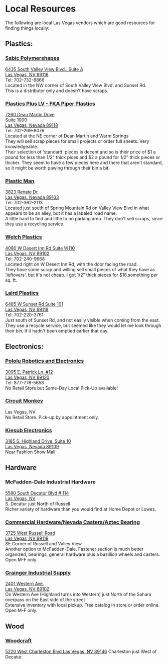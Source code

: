 # Local Resources

The following are local Las Vegas vendors which are good resources for finding things locally:

## Plastics:

### [Sabic Polymershapes](http://www.sabicpolymershapes.com/)
[6435 South Valley View Blvd., Suite A  
Las Vegas, NV 89118](http://maps.google.com/maps?q=6435+South+Valley+View+Blvd.,+Suite+A&hl=en&sll=36.083511,-115.180664&sspn=0.116672,0.12085&t=h&z=17)  
Tel: 702-732-8866  
Located in the NW corner of South Valley View Blvd. and Sunset Rd.  
This is a distributor only and doesn't have scraps.

### [Plastics Plus LV - FKA Piper Plastics](https://www.plasticspluslv.com/about)
[7260 Dean Martin Drive  
Suite 1000  
Las Vegas, Nevada 89118](https://maps.app.goo.gl/yC5ZusrUjjR3xJsz8)  
Tel: 702-269-8076  
Located at the NE corner of Dean Martin and Warm Springs  
They will sell scrap pieces for small projects or order full sheets. Very knowledgeable.  
Their selection of 'standard' pieces is decent and so is their price of $1 a pound for less than 1/2" thick pices and $2 a pound for 1/2" thick pieces or thicker.  They seem to have a few pieces here and there that aren't standard, so it might be worth pawing through their bin a bit.

### [Plastic Man](https://plasticmaninc.com/)
[3823 Renate Dr.  
Las Vegas, Nevada 89103](https://www.google.com/maps/dir//36.1257189,-115.1907725/@36.125719,-115.190772,16z?hl=en-US)  
Tel: 702-362-2113  
Located just south of Spring Mountain Rd on Valley View Blvd in what appears to be an alley, but it has a labeled road name.  
A little hard to find and little to no parking area.  They don't sell scraps, since they use a recycling service.

### [Welch Plastics](https://welchplastics.com/)
[4080 W Desert Inn Rd Suite W110  
Las Vegas, NV 89102](https://www.google.com/maps/place/Welch+Plastics+%7C+Custom+Fabrication+%7C+Raffle+Drums+Las+Vegas/@36.1306312,-115.1960816,17z/data=!3m1!4b1!4m5!3m4!1s0x80c8c6a8ce60a431:0xb6daa13c4c7de039!8m2!3d36.1306312!4d-115.1938929)  
Tel: 702-240-9668  
Located right on W Desert Inn Rd, with the door facing the road.  
They have some scrap and willing sell small pieces of what they have as 'leftovers', but it's not cheap.  I got 1/2" thick pieces for $18.something per sq. ft.

### [Laird Plastics](https://www.lairdplastics.com/)
[6485 W Sunset Rd Suite 101  
Las Vegas, NV 89118](https://www.google.com/maps/place/Laird+Plastics+Inc/@36.070858,-115.2346717,17z/data=!3m1!4b1!4m5!3m4!1s0x80c8cf8055442b01:0x45f8d30071eda1e7!8m2!3d36.070858!4d-115.232483)  
Tel: 702-220-3761  
Just south of Sunset Rd, and not easily visible when coming from the east.  
They use a recycle service, but seemed like they would let me look through their bin, if it hadn't been emptied earlier that day.

## Electronics:

### [Pololu Robotics and Electronics](http://www.pololu.com/)
[3095 E. Patrick Ln. #12  
Las Vegas, NV 89120](http://maps.google.com/maps?q=3095+E.+Patrick+Ln.+%2312+&hl=en&sll=36.065657,-115.173272&sspn=0.007294,0.007553&t=h&z=17)  
Tel: 877-776-5658  
No Retail Store but Same-Day Local Pick-Up available!  

### [Circuit Monkey](http://circuitmonkey.com)  
Las Vegas, NV  
No Retail Store. Pick-up by appointment only.  

### [Kiesub Electronics](http://www.kiesub.com)
[3185 S. Highland Drive, Suite 10    
Las Vegas, Nevada 89109](http://maps.google.com/maps?q=3185+S.+Highland+Drive,+Suite+10+Las+Vegas,+Nevada+89109&hl=en&ll=36.129478,-115.174849&spn=0.007288,0.007553&sll=37.0625,-95.677068&sspn=57.684464,61.875&t=h&z=17)  
Near Fashion Show Mall  

## Hardware

### McFadden-Dale Industrial Hardware
[5580 South Decatur Blvd # 114   
Las Vegas, NV](https://www.google.com/maps/place/McFadden-Dale+Industrial+Hardware/@36.0893489,-115.209503,17z/data=!4m12!1m6!3m5!1s0x80c8c666a2ae0573:0xb02f997d6e0b09e3!2sMcFadden-Dale+Industrial+Hardware!8m2!3d36.0893489!4d-115.2073143!3m4!1s0x80c8c666a2ae0573:0xb02f997d6e0b09e3!8m2!3d36.0893489!4d-115.2073143)  
S. Decatur just North of Russell  
Richer variety of hardware than you would find at Home Depot or Lowes.  

### [Commercial Hardware/Nevada Casters/Aztec Bearing](http://www.commercialhardwaregroup.com/)
[3725 West Russell Road  
Las Vegas, NV 89118](http://maps.google.com/maps?jsid=1&hl=en&um=1&ie=UTF-8&q=Nevada+Casters+%26+Material&fb=1&cid=0,0,10467216534452936455&near=Las+Vegas,+NV&sa=X&ei=54VCT-GRDaSW2AXqo8CxCA&ved=0CAMQkwMwAQ)  
SE Corner of Russell and Valley View  
Another option to McFadden-Dale. Fastener section is much better organized, bearings, general hardware plus a bazillion wheels and casters. Open M-F only.

### [Grainger Industrial Supply](http://www.grainger.com/)
[2401 Western Ave.  
Las Vegas, NV 89102](http://maps.google.com/maps?hl=en&biw=1363&bih=746&bav=on.2,or.r_gc.r_pw.r_qf.,cf.osb&q=2401+western+ave+las+vegas+nv&um=1&ie=UTF-8&hq=&hnear=0x80c8c3f559a48e4b:0xe191801aa2a8d983,2401+Western+Ave,+Las+Vegas,+NV+89102&gl=us&ei=cThRT4zmNdSTtwe-36DODQ&sa=X&oi=geocode_result&ct=title&resnum=1&sqi=2&ved=0CCoQ8gEwAA)  
On Western Ave (Highland turns into Western) just North of the Sahara overpass on the East side of the street  
Extensive inventory with local pickup. Free catalog in store or order online. Open M-F only.

## Wood
### [Woodcraft](https://www.woodcraft.com/pages/store/las-vegas)
[5220 West Charleston Blvd
Las Vegas, NV 89146](https://www.google.com/maps/place/Woodcraft+of+Las+Vegas/@36.1595044,-115.2152061,17z/data=!3m1!4b1!4m14!1m7!3m6!1s0x80c8c14933e0ec3f:0xe5fe212539829f43!2sWoodcraft+of+Las+Vegas!8m2!3d36.1595001!4d-115.2126312!16s%2Fg%2F11s0zvk25w!3m5!1s0x80c8c14933e0ec3f:0xe5fe212539829f43!8m2!3d36.1595001!4d-115.2126312!16s%2Fg%2F11s0zvk25w?entry=ttu&g_ep=EgoyMDI0MDkyNS4wIKXMDSoASAFQAw%3D%3D)
Charleston just West of Decatur.

